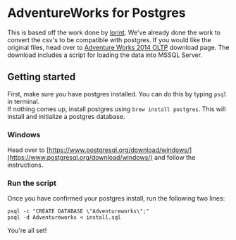 # AdventureWorks for Postgres

This is based off the work done by [lorint](https://github.com/lorint/AdventureWorks-for-Postgres). We've already done the work to convert the csv's to be compatible with postgres. If you would like the original files, head over to [Adventure Works 2014 OLTP](https://msftdbprodsamples.codeplex.com/downloads/get/880662) download page. The download includes a script for loading the data into MSSQL Server.

## Getting started

First, make sure you have postgres installed. You can do this by typing `psql` in terminal.  
If nothing comes up, install postgres using `brew install postgres`. This will install and initialize a postgres database.

### Windows

Head over to [https://www.postgresql.org/download/windows/](https://www.postgresql.org/download/windows/) and follow the instructions.

### Run the script

Once you have confirmed your postgres install, run the following two lines:

	psql -c "CREATE DATABASE \"Adventureworks\";"
	psql -d Adventureworks < install.sql

You're all set!